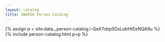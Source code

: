 ```yaml
---
layout: catalog
title: SWERIK Person Catalog
---
```

{% assign p = site.data._person-catalog.i-QeX7obpSDsLubHtEeNQA9u %}
{% include person-catalog.html p=p %}

